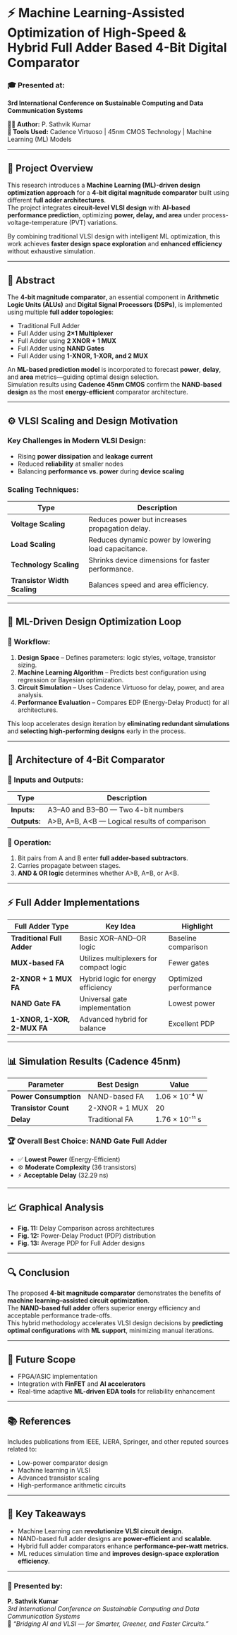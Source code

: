 # ⚡ Machine Learning-Assisted Optimization of High-Speed & Hybrid Full Adder Based 4-Bit Digital Comparator

### 🎓 Presented at:
**3rd International Conference on Sustainable Computing and Data Communication Systems**

**👨‍💻 Author:** P. Sathvik Kumar  
**🧩 Tools Used:** Cadence Virtuoso | 45nm CMOS Technology | Machine Learning (ML) Models  

---

## 🚀 Project Overview

This research introduces a **Machine Learning (ML)-driven design optimization approach** for a **4-bit digital magnitude comparator** built using different **full adder architectures**.  
The project integrates **circuit-level VLSI design** with **AI-based performance prediction**, optimizing **power, delay, and area** under process-voltage-temperature (PVT) variations.

By combining traditional VLSI design with intelligent ML optimization, this work achieves **faster design space exploration** and **enhanced efficiency** without exhaustive simulation.

---

## 🧠 Abstract

The **4-bit magnitude comparator**, an essential component in **Arithmetic Logic Units (ALUs)** and **Digital Signal Processors (DSPs)**, is implemented using multiple **full adder topologies**:

- Traditional Full Adder  
- Full Adder using **2×1 Multiplexer**  
- Full Adder using **2 XNOR + 1 MUX**  
- Full Adder using **NAND Gates**  
- Full Adder using **1-XNOR, 1-XOR, and 2 MUX**

An **ML-based prediction model** is incorporated to forecast **power**, **delay**, and **area** metrics—guiding optimal design selection.  
Simulation results using **Cadence 45nm CMOS** confirm the **NAND-based design** as the most **energy-efficient** comparator architecture.

---

## ⚙️ VLSI Scaling and Design Motivation

### Key Challenges in Modern VLSI Design:
- Rising **power dissipation** and **leakage current**  
- Reduced **reliability** at smaller nodes  
- Balancing **performance vs. power** during **device scaling**

### Scaling Techniques:
| Type | Description |
|------|--------------|
| **Voltage Scaling** | Reduces power but increases propagation delay. |
| **Load Scaling** | Reduces dynamic power by lowering load capacitance. |
| **Technology Scaling** | Shrinks device dimensions for faster performance. |
| **Transistor Width Scaling** | Balances speed and area efficiency. |

---

## 🤖 ML-Driven Design Optimization Loop

### 🔁 Workflow:
1. **Design Space** – Defines parameters: logic styles, voltage, transistor sizing.  
2. **Machine Learning Algorithm** – Predicts best configuration using regression or Bayesian optimization.  
3. **Circuit Simulation** – Uses Cadence Virtuoso for delay, power, and area analysis.  
4. **Performance Evaluation** – Compares EDP (Energy-Delay Product) for all architectures.

This loop accelerates design iteration by **eliminating redundant simulations** and **selecting high-performing designs** early in the process.

---

## 🧩 Architecture of 4-Bit Comparator

### 🔹 Inputs and Outputs:
| Type | Description |
|-------|--------------|
| **Inputs:** | A3–A0 and B3–B0 — Two 4-bit numbers |
| **Outputs:** | A>B, A=B, A<B — Logical results of comparison |

### 🔹 Operation:
1. Bit pairs from A and B enter **full adder-based subtractors**.  
2. Carries propagate between stages.  
3. **AND & OR logic** determines whether A>B, A=B, or A<B.  

---

## ⚡ Full Adder Implementations

| Full Adder Type | Key Idea | Highlight |
|-----------------|-----------|------------|
| **Traditional Full Adder** | Basic XOR–AND–OR logic | Baseline comparison |
| **MUX-based FA** | Utilizes multiplexers for compact logic | Fewer gates |
| **2-XNOR + 1 MUX FA** | Hybrid logic for energy efficiency | Optimized performance |
| **NAND Gate FA** | Universal gate implementation | Lowest power |
| **1-XNOR, 1-XOR, 2-MUX FA** | Advanced hybrid for balance | Excellent PDP |

---

## 📊 Simulation Results (Cadence 45nm)

| Parameter | Best Design | Value |
|------------|--------------|-------|
| **Power Consumption** | NAND-based FA | 1.06 × 10⁻⁴ W |
| **Transistor Count** | 2-XNOR + 1 MUX | 20 |
| **Delay** | Traditional FA | 1.76 × 10⁻¹¹ s |

### 🏆 Overall Best Choice: **NAND Gate Full Adder**
- ✅ **Lowest Power** (Energy-Efficient)  
- ⚙️ **Moderate Complexity** (36 transistors)  
- ⚡ **Acceptable Delay** (32.29 ns)

---

## 📈 Graphical Analysis
- **Fig. 11:** Delay Comparison across architectures  
- **Fig. 12:** Power-Delay Product (PDP) distribution  
- **Fig. 13:** Average PDP for Full Adder designs  

---

## 🔍 Conclusion

The proposed **4-bit magnitude comparator** demonstrates the benefits of **machine learning–assisted circuit optimization**.  
The **NAND-based full adder** offers superior energy efficiency and acceptable performance trade-offs.  
This hybrid methodology accelerates VLSI design decisions by **predicting optimal configurations** with **ML support**, minimizing manual iterations.

---

## 🌱 Future Scope
- FPGA/ASIC implementation  
- Integration with **FinFET** and **AI accelerators**  
- Real-time adaptive **ML-driven EDA tools** for reliability enhancement  

---

## 📚 References
Includes publications from IEEE, IJERA, Springer, and other reputed sources related to:
- Low-power comparator design  
- Machine learning in VLSI  
- Advanced transistor scaling  
- High-performance arithmetic circuits  

---

## 🧠 Key Takeaways

- Machine Learning can **revolutionize VLSI circuit design**.  
- NAND-based full adder designs are **power-efficient** and **scalable**.  
- Hybrid full adder comparators enhance **performance-per-watt metrics**.  
- ML reduces simulation time and **improves design-space exploration efficiency**.

---

### 🏁 Presented by:
**P. Sathvik Kumar**  
*3rd International Conference on Sustainable Computing and Data Communication Systems*  
🧾 *“Bridging AI and VLSI — for Smarter, Greener, and Faster Circuits.”*

